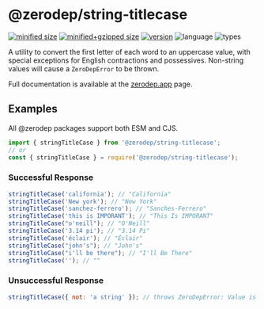 # @zerodep/string-titlecase

[![minified size](https://img.shields.io/bundlephobia/min/@zerodep/string-titlecase?style=flat-square&color=blue)](https://bundlephobia.com/package/@zerodep/string-titlecase)
[![minified+gzipped size](https://img.shields.io/bundlephobia/minzip/@zerodep/string-titlecase?style=flat-square&color=blue)](https://bundlephobia.com/package/@zerodep/string-titlecase)
[![version](https://img.shields.io/npm/v/@zerodep/string-titlecase?style=flat-square&color=blue)](https://www.npmjs.com/package/@zerodep/string-titlecase)
![language](https://img.shields.io/badge/typescript-100%25-blue?style=flat-square)
![types](https://img.shields.io/badge/types-included-blue?style=flat-square)

A utility to convert the first letter of each word to an uppercase value, with special exceptions for English contractions and possessives. Non-string values will cause a `ZeroDepError` to be thrown.

Full documentation is available at the [zerodep.app](http://zerodep.app/string/titlecase) page.

## Examples

All @zerodep packages support both ESM and CJS.

```javascript
import { stringTitleCase } from '@zerodep/string-titlecase';
// or
const { stringTitleCase } = require('@zerodep/string-titlecase');
```

### Successful Response

```javascript
stringTitleCase('california'); // "California"
stringTitleCase('New york'); // "New York"
stringTitleCase('sanchez-ferrero'); // "Sanches-Ferrero"
stringTitleCase('this is IMPORANT'); // "This Is IMPORANT"
stringTitleCase("o'neill"); // "O'Neill"
stringTitleCase('3.14 pi'); // "3.14 Pi"
stringTitleCase('éclair'); // "Éclair"
stringTitleCase("john's"); // "John's"
stringTitleCase("i'll be there"); // "I'll Be There"
stringTitleCase(''); // ""
```

### Unsuccessful Response

```javascript
stringTitleCase({ not: 'a string' }); // throws ZeroDepError: Value is not a string
```
